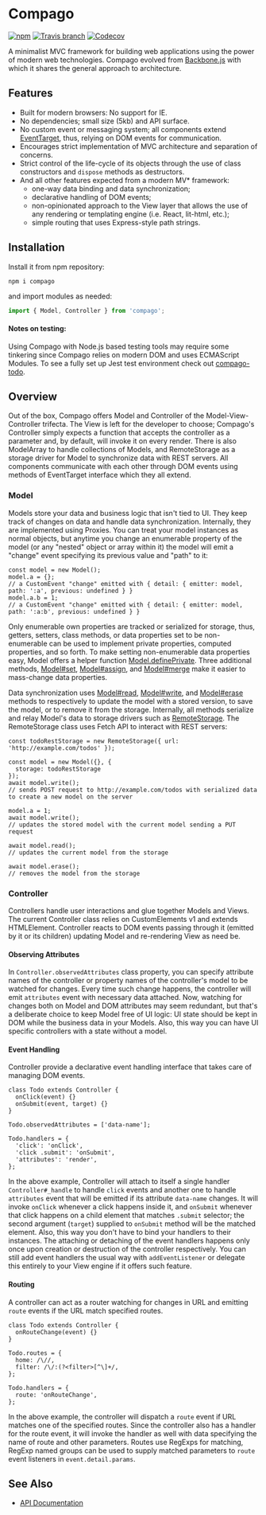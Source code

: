 # Compago

[![npm](https://img.shields.io/npm/v/compago.svg?style=flat-square)](https://www.npmjs.com/package/compago)
[![Travis branch](https://img.shields.io/travis/zandaqo/compago.svg?style=flat-square)](https://travis-ci.org/zandaqo/compago)
[![Codecov](https://img.shields.io/codecov/c/github/zandaqo/compago.svg?style=flat-square)](https://codecov.io/github/zandaqo/compago)

A minimalist MVC framework for building web applications using the power of modern web technologies.
Compago evolved from [Backbone.js](http://backbonejs.org) with which it shares the general approach 
to architecture.


## Features
 * Built for modern browsers: No support for IE.
 * No dependencies; small size (5kb) and API surface.
 * No custom event or messaging system; all components extend [EventTarget](https://medium.com/@zandaqo/eventtarget-the-future-of-javascript-event-systems-205ae32f5e6b), thus, relying on DOM events for communication.
 * Encourages strict implementation of MVC architecture and separation of concerns.
 * Strict control of the life-cycle of its objects through the use of class constructors and `dispose` methods as destructors.
 * And all other features expected from a modern MV* framework:
   * one-way data binding and data synchronization;
   * declarative handling of DOM events;
   * non-opinionated approach to the View layer that allows the use of any rendering or templating engine (i.e. React, lit-html, etc.);
   * simple routing that uses Express-style path strings.


## Installation
Install it from npm repository:
```
npm i compago
```

and import modules as needed:
```js
import { Model, Controller } from 'compago';
```

#### Notes on testing:
Using Compago with Node.js based testing tools may require some tinkering since Compago relies on modern DOM
and uses ECMAScript Modules. To see a fully set up Jest test environment check out [compago-todo](https://github.com/zandaqo/compago-todo).


## Overview
Out of the box, Compago offers Model and Controller of the Model-View-Controller trifecta. The View is left for the developer to choose;
Compago's Controller simply expects a function that accepts the controller as a parameter and, by default, will invoke it on every render.
There is also ModelArray to handle collections of Models, and RemoteStorage as a storage driver for Model to synchronize data with REST servers.
All components communicate with each other through DOM events using methods of EventTarget interface which they all extend.

### Model
Models store your data and business logic that isn't tied to UI. They keep track of changes on data and handle data synchronization.
Internally, they are implemented using Proxies. You can treat your model instances as normal objects,
but anytime you change an enumerable property of the model (or any "nested" object or array within it) the model will emit a "change" event specifying
its previous value and "path" to it:

```
const model = new Model();
model.a = {};
// a CustomEvent "change" emitted with { detail: { emitter: model, path: ':a', previous: undefined } }
model.a.b = 1;
// a CustomEvent "change" emitted with { detail: { emitter: model, path: ':a:b', previous: undefined } }
```

Only enumerable own properties are tracked or serialized for storage, thus, getters, setters, class methods,
or data properties set to be non-enumerable can be used to implement private properties, computed properties, and so forth.
To make setting non-enumerable data properties easy, Model offers a helper function [Model.definePrivate](https://github.com/zandaqo/compago/blob/master/docs/API.md#Model.definePrivate).
Three additional methods, [Model#set](https://github.com/zandaqo/compago/blob/master/docs/API.md#Model+set), [Model#assign](https://github.com/zandaqo/compago/blob/master/docs/API.md#Model+assign),
and [Model#merge](https://github.com/zandaqo/compago/blob/master/docs/API.md#Model+merge) make it easier to mass-change data properties.

Data synchronization uses [Model#read](https://github.com/zandaqo/compago/blob/master/docs/API.md#Model+read), [Model#write](https://github.com/zandaqo/compago/blob/master/docs/API.md#Model+write),
and [Model#erase](https://github.com/zandaqo/compago/blob/master/docs/API.md#Model+erase) methods to respectively to update the model with a stored version, to save the model, or to remove it from the storage.
Internally, all methods serialize and relay Model's data to storage drivers such as [RemoteStorage](https://github.com/zandaqo/compago/blob/master/docs/API.md#remotestorage--eventtarget).
The RemoteStorage class uses Fetch API to interact with REST servers:

```
const todoRestStorage = new RemoteStorage({ url: 'http://example.com/todos' });

const model = new Model({}, {
  storage: todoRestStorage
});
await model.write();
// sends POST request to http://example.com/todos with serialized data to create a new model on the server

model.a = 1;
await model.write();
// updates the stored model with the current model sending a PUT request

await model.read();
// updates the current model from the storage

await model.erase();
// removes the model from the storage
```

### Controller
Controllers handle user interactions and glue together Models and Views. The current Controller class relies on CustomElements v1 and extends HTMLElement.
Controller reacts to DOM events passing through it (emitted by it or its children) updating Model and re-rendering View as need be.

#### Observing Attributes
In `Controller.observedAttributes` class property, you can specify attribute names of the controller
or property names of the controller's model to be watched for changes. Every time such change happens, the controller will emit `attributes` event with necessary data attached.
Now, watching for changes both on Model and DOM attributes may seem redundant, but that's a deliberate choice to keep Model free of UI logic:
UI state should be kept in DOM while the business data in your Models. Also, this way you can have UI specific controllers with a state without a model.

#### Event Handling
Controller provide a declarative event handling interface that takes care of managing DOM events.

```
class Todo extends Controller {
  onClick(event) {}
  onSubmit(event, target) {}
}

Todo.observedAttributes = ['data-name'];

Todo.handlers = {
  'click': 'onClick',
  'click .submit': 'onSubmit',
  'attributes': 'render',
};

```

In the above example, Controller will attach to itself a single handler `Controller#_handle` to handle `click` events
and another one to handle `attributes` event that will be emitted if its attribute `data-name` changes.
It will invoke `onClick` whenever a click happens inside it, and `onSubmit` whenever that click happens on a child element that matches `.submit`
selector; the second argument (`target`) supplied to `onSubmit` method will be the matched element. Also, this way you don't have to bind your handlers to their instances.
The attaching or detaching of the event handlers happens only once upon creation or destruction of the controller respectively. You can still add event handlers
the usual way with `addEventListener` or delegate this entirely to your View engine if it offers such feature.

#### Routing
A controller can act as a router watching for changes in URL and emitting `route` events if the URL match specified routes.

```
class Todo extends Controller {
  onRouteChange(event) {}
}

Todo.routes = {
  home: /\//,
  filter: /\/:(?<filter>[^\]+/,
};

Todo.handlers = {
  route: 'onRouteChange',
};
```

In the above example, the controller will dispatch a `route` event if URL matches one of the specified routes. Since the controller also
has a handler for the route event, it will invoke the handler as well with data specifying the name of route and other parameters.
Routes use RegExps for matching, RegExp named groups can be used to supply matched parameters to `route` event listeners in `event.detail.params`.


## See Also
 * [API Documentation](https://github.com/zandaqo/compago/blob/master/doc/API.md)
